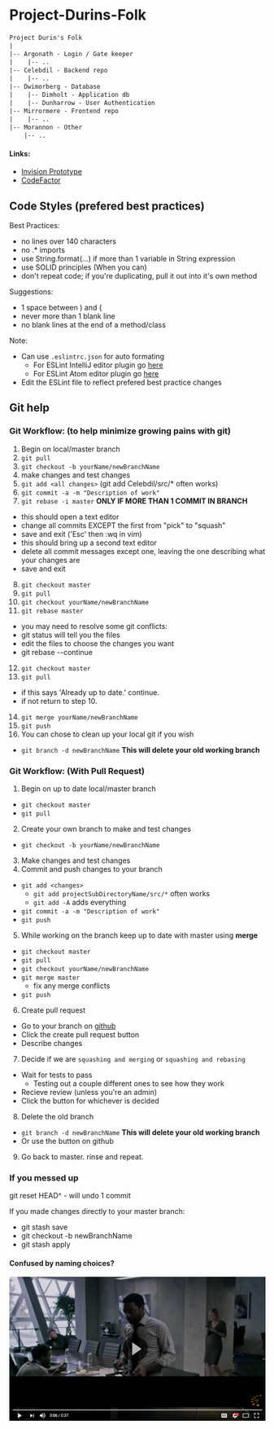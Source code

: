 # Project-Durins-Folk

```
Project Durin's Folk
|
|-- Argonath - Login / Gate keeper
|    |-- ..
|-- Celebdil - Backend repo
|    |-- ..
|-- Dwimorberg - Database
|    |-- Dimholt - Application db
|    |-- Dunharrow - User Authentication
|-- Mirrormere - Frontend repo
|    |-- ..
|-- Morannon - Other
    |-- ..
```

#### Links:
* [Invision Prototype](https://invis.io/QRHS8AZH3MF)
* [CodeFactor](https://www.codefactor.io/repository/github/eglarest/project-durins-folk)

## Code Styles (prefered best practices)

Best Practices:
* no lines over 140 characters
* no .* imports
* use String.format(...) if more than 1 variable in String expression
* use SOLID principles (When you can)
* don't repeat code; if you're duplicating, pull it out into it's own method

Suggestions:
* 1 space between ) and {
* never more than 1 blank line
* no blank lines at the end of a method/class

Note:
* Can use `.eslintrc.json` for auto formating
  * For ESLint IntelliJ editor plugin go [here](https://www.jetbrains.com/help/idea/eslint.html)
  * For ESLint Atom editor plugin go [here](https://atom.io/packages/linter-eslint)
* Edit the ESLint file to reflect prefered best practice changes

## Git help

### Git Workflow: (to help minimize growing pains with git)

1. Begin on local/master branch
2. `git pull`
3. `git checkout -b yourName/newBranchName`
4. make changes and test changes
5. `git add <all changes>` (git add Celebdil/src/* often works)
6. `git commit -a -m "Description of work"`
7. `git rebase -i master` **ONLY IF MORE THAN 1 COMMIT IN BRANCH**
  * this should open a text editor
  * change all commits EXCEPT the first from "pick" to "squash"
  * save and exit ('Esc' then :wq in vim)
  * this should bring up a second text editor
  * delete all commit messages except one, leaving the one describing what your changes are
  * save and exit
8. `git checkout master`
9. `git pull`
10. `git checkout yourName/newBranchName`
11. `git rebase master`
  * you may need to resolve some git conflicts:
  * git status will tell you the files
  * edit the files to choose the changes you want
  * git rebase --continue
12. `git checkout master`
13. `git pull`
  * if this says 'Already up to date.' continue.
  * if not return to step 10.
14. `git merge yourName/newBranchName`
15. `git push`
16. You can chose to clean up your local git if you wish
  * `git branch -d newBranchName` **This will delete your old working branch**


### Git Workflow: (With Pull Request)
1. Begin on up to date local/master branch
  * `git checkout master`
  * `git pull`
2. Create your own branch to make and test changes
  * `git checkout -b yourName/newBranchName`
3. Make changes and test changes
4. Commit and push changes to your branch
  * `git add <changes>`
    - `git add projectSubDirectoryName/src/*` often works
    - `git add -A` adds everything
  * `git commit -a -m "Description of work"`
  * `git push`
5. While working on the branch keep up to date with master using **merge**
  * `git checkout master`
  * `git pull`
  * `git checkout yourName/newBranchName`
  * `git merge master`
    - fix any merge conflicts
  * `git push`
6. Create pull request
  * Go to your branch on [github](https://github.com/Eglarest/Project-Durins-Folk/branches)
  * Click the create pull request button
  * Describe changes
7. Decide if we are `squashing and merging` or `squashing and rebasing`
  * Wait for tests to pass
    - Testing out a couple different ones to see how they work
  * Recieve review (unless you're an admin)
  * Click the button for whichever is decided
8. Delete the old branch
  * `git branch -d newBranchName` **This will delete your old working branch**
  * Or use the button on github
9. Go back to master. rinse and repeat.

### If you messed up

git reset HEAD^ - will undo 1 commit

If you made changes directly to your master branch:
* git stash save
* git checkout -b newBranchName
* git stash apply

#### Confused by naming choices?

[![project elrond](./Morannon/assets/project_elrond.png)](https://youtu.be/_YmDT2BgI-0?t=6)
